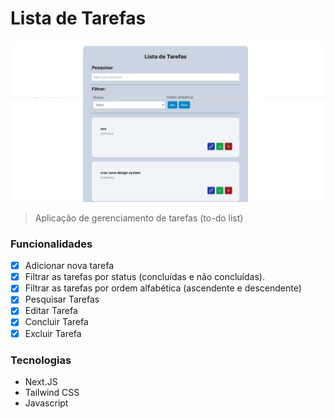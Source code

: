 # Lista de Tarefas

<img src="./public/capa.jpg" alt="capa">

> Aplicação de gerenciamento de tarefas (to-do list)

### Funcionalidades

- [x] Adicionar nova tarefa
- [x] Filtrar as tarefas por status (concluídas e não concluídas).
- [x] Filtrar as tarefas por ordem alfabética (ascendente e descendente)
- [x] Pesquisar Tarefas
- [x] Editar Tarefa
- [x] Concluir Tarefa
- [x] Excluir Tarefa

### Tecnologias

- Next.JS
- Tailwind CSS
- Javascript



